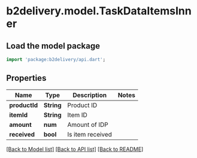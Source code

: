 # b2delivery.model.TaskDataItemsInner

## Load the model package
```dart
import 'package:b2delivery/api.dart';
```

## Properties
Name | Type | Description | Notes
------------ | ------------- | ------------- | -------------
**productId** | **String** | Product ID | 
**itemId** | **String** | Item ID | 
**amount** | **num** | Amount of IDP | 
**received** | **bool** | Is item received | 

[[Back to Model list]](../README.md#documentation-for-models) [[Back to API list]](../README.md#documentation-for-api-endpoints) [[Back to README]](../README.md)



